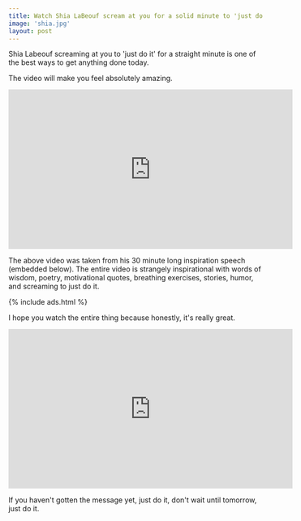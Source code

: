 ```yaml
---
title: Watch Shia LaBeouf scream at you for a solid minute to 'just do it'.
image: 'shia.jpg'
layout: post
---
```


Shia Labeouf screaming at you to 'just do it' for a straight minute is one of the best ways to get anything done today. 

The video will make you feel absolutely amazing.

<center>
<iframe width="560" height="315" src="https://www.youtube.com/embed/nuHfVn_cfHU" frameborder="0" allowfullscreen></iframe>
</center>

The above video was taken from his 30 minute long inspiration speech (embedded below). The entire video is strangely inspirational with words of wisdom, poetry, motivational quotes, breathing exercises, stories, humor, and screaming to just do it. 

{% include ads.html %} 

I hope you watch the entire thing because honestly, it's really great. 

<center>
<iframe width="560" height="315" src="https://www.youtube.com/embed/DvVUBZy_MHE" frameborder="0" allowfullscreen></iframe>
</center>

If you haven't gotten the message yet, just do it, don't wait until tomorrow, just do it. 